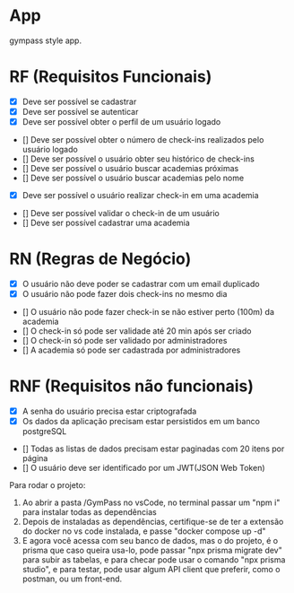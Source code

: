 # App

gympass style app.

# RF (Requisitos Funcionais)

- [x] Deve ser possível se cadastrar
- [x] Deve ser possível se autenticar
- [x] Deve ser possível obter o perfil de um usuário logado
- [] Deve ser possível obter o número de check-ins realizados pelo usuário logado
- [] Deve ser possível o usuário obter seu histórico de check-ins
- [] Deve ser possível o usuário buscar academias próximas
- [] Deve ser possível o usuário buscar academias pelo nome
- [x] Deve ser possível o usuário realizar check-in em uma academia
- [] Deve ser possível validar o check-in de um usuário
- [] Deve ser possível cadastrar uma academia

# RN (Regras de Negócio)

- [x] O usuário não deve poder se cadastrar com um email duplicado
- [x] O usuário não pode fazer dois check-ins no mesmo dia
- [] O usuário não pode fazer check-in se não estiver perto (100m) da academia
- [] O check-in só pode ser validade até 20 min após ser criado
- [] O check-in só pode ser validado por administradores
- [] A academia só pode ser cadastrada por administradores

# RNF (Requisitos não funcionais)

- [x] A senha do usuário precisa estar criptografada
- [x] Os dados da aplicação precisam estar persistidos em um banco postgreSQL
- [] Todas as listas de dados precisam estar paginadas com 20 itens por página
- [] O usuário deve ser identificado por um JWT(JSON Web Token) 



Para rodar o projeto: 
1. Ao abrir a pasta /GymPass no vsCode, no terminal passar um "npm i" para instalar todas as dependências
2. Depois de instaladas as dependências, certifique-se de ter a extensão do docker no vs code instalada, e passe "docker compose up -d"
3. E agora você acessa com seu banco de dados, mas o do projeto, é o prisma que caso queira usa-lo, pode passar "npx prisma migrate dev" para subir as tabelas, e para checar pode usar o comando "npx prisma studio", e para testar, pode usar algum API client que preferir, como o postman, ou um front-end.